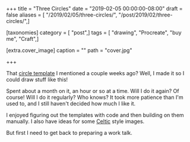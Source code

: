 +++
title = "Three Circles"
date = "2019-02-05 00:00:00-08:00"
draft = false
aliases = [ "/2019/02/05/three-circles/", "/post/2019/02/three-circles/",]

[taxonomies]
category = [ "post",]
tags = [ "drawing", "Procreate", "buy me", "Craft",]

[extra.cover_image]
caption = ""
path = "cover.jpg"

+++

That [circle template][] I mentioned a couple weeks ago? Well, I made it so I could draw stuff like this!

[circle template]: /post/2019/01/circular-grids-with-python-and-pillow
<!--more-->

Spent about a month on it, an hour or so at a time. Will I do it again? Of course! Will I do it regularly?
Who knows? It took more patience than I'm used to, and I still haven't decided how much I like it.

I enjoyed figuring out the templates with code and then building on them manually. I also have ideas for some
[Celtic][] style images.

But first I need to get back to preparing a work talk.

[Celtic]: /tags/celtic